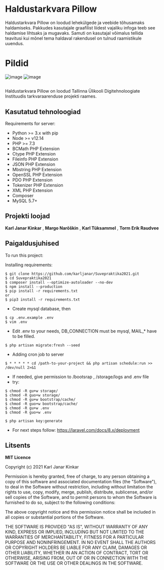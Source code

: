 # Haldustarkvara Pillow

Haldustarkvara Pillow on loodud lehekülgede ja veebide tõhusamaks haldamiseks. Pakkudes kasutajale graafilist liidest vajaliku infoga teeb see haldamise lihtsaks ja mugavaks. Samuti on kasutajal võimalus tellida teavitusi kui mõnel tema haldaval rakendusel on tulnud raamistikule uuendus.


# Pildid

![image](https://user-images.githubusercontent.com/71014202/122397457-a9b6ea80-cf81-11eb-86f2-cde983c67213.png)
![image](https://user-images.githubusercontent.com/71014202/122397516-b5a2ac80-cf81-11eb-9f7c-078b6bdf1f0a.png)


## 

Haldustarkvara Pillow on loodud Tallinna Ülikooli Digitehnoloogiate Instituudis tarkvaraarenduse projekti raames.

## Kasutatud tehnoloogiad

Requirements for server:
* Python >= 3.x with pip
* Node >= v12.14
* PHP >= 7.3
* BCMath PHP Extension
* Ctype PHP Extension
* Fileinfo PHP Extension
* JSON PHP Extension
* Mbstring PHP Extension
* OpenSSL PHP Extension
* PDO PHP Extension
* Tokenizer PHP Extension
* XML PHP Extension
* Composer
* MySQL 5.7+


## Projekti loojad

**Karl Janar Kinkar** ,
**Margo Narõškin** ,
**Karl Tüksammel** ,
**Torm Erik Raudvee**

## Paigaldusjuhised

To run this project:


Installing requirements:
```
$ git clone https://github.com/karljanar/Suvepraktika2021.git
$ cd Suvepraktika2021
$ composer install --optimize-autoloader --no-dev
$ npm install --production
$ pip install -r requirements.txt 
or
$ pip3 install -r requirements.txt 
```
* Create mysql database, then
```
$ cp .env.example .env
$ vim .env
```
* Edit .env to your needs, DB_CONNECTION must be mysql, MAIL_* have to be filled.
```
$ php artisan migrate:fresh --seed
```

* Adding cron job to server
```
$ * * * * * cd /path-to-your-project && php artisan schedule:run >> /dev/null 2>&1
````

* If needed, give permission to /bootsrap , /storage/logs and .env file
* try:
```
$ chmod -R gu+w storage/
$ chmod -R guo+w storage/
$ chmod -R gu+w bootstrap/cache/
$ chmod -R guo+w bootstrap/cache/
$ chmod -R gu+w .env
$ chmod -R guo+w .env
```
```
$ php artisan key:generate
```
* For next steps follow: https://laravel.com/docs/8.x/deployment

## Litsents
**MIT Licence**

Copyright (c) 2021 Karl Janar Kinkar

Permission is hereby granted, free of charge, to any person obtaining a copy of this software and associated documentation files (the "Software"), to deal in the Software without restriction, including without limitation the rights to use, copy, modify, merge, publish, distribute, sublicense, and/or sell copies of the Software, and to permit persons to whom the Software is furnished to do so, subject to the following conditions:

The above copyright notice and this permission notice shall be included in all copies or substantial portions of the Software.

THE SOFTWARE IS PROVIDED "AS IS", WITHOUT WARRANTY OF ANY KIND, EXPRESS OR IMPLIED, INCLUDING BUT NOT LIMITED TO THE WARRANTIES OF MERCHANTABILITY, FITNESS FOR A PARTICULAR PURPOSE AND NONINFRINGEMENT. IN NO EVENT SHALL THE AUTHORS OR COPYRIGHT HOLDERS BE LIABLE FOR ANY CLAIM, DAMAGES OR OTHER LIABILITY, WHETHER IN AN ACTION OF CONTRACT, TORT OR OTHERWISE, ARISING FROM, OUT OF OR IN CONNECTION WITH THE SOFTWARE OR THE USE OR OTHER DEALINGS IN THE SOFTWARE.
